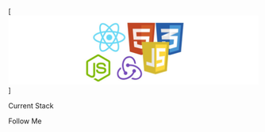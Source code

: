[![Header](https://github.com/AntonKiylo/AntonKiylo/blob/master/assets/fix-and-debug-html-css-javascript-reactjs-code.jpg)]

Current Stack

Follow Me